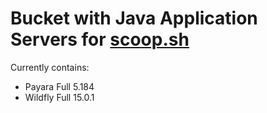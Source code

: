 # Bucket with Java Application Servers for [scoop.sh](http://scoop.sh)

Currently contains:
 - Payara Full 5.184
 - Wildfly Full 15.0.1
